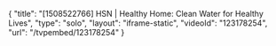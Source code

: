 {
    "title": "[1508522766] HSN | Healthy Home: Clean Water for Healthy Lives",
    "type": "solo",
    "layout": "iframe-static",
    "videoId": "123178254",
    "url": "\/tvpembed\/123178254"
}